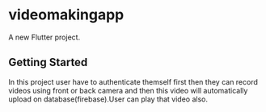 # videomakingapp

A new Flutter project.

## Getting Started

In this project user have to authenticate themself first then they can record videos using front or back camera and then this video will automatically upload on database(firebase).User can play that video also. 
